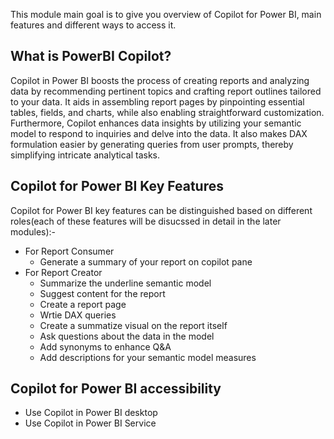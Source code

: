 This module main goal is to give you overview of Copilot for Power BI, main features and different ways to access it.

## What is PowerBI Copilot?
Copilot in Power BI boosts the process of creating reports and analyzing data by recommending pertinent topics and crafting report outlines tailored to your data. It aids in assembling report pages by pinpointing essential tables, fields, and charts, while also enabling straightforward customization. Furthermore, Copilot enhances data insights by utilizing your semantic model to respond to inquiries and delve into the data. It also makes DAX formulation easier by generating queries from user prompts, thereby simplifying intricate analytical tasks.

## Copilot for Power BI Key Features

Copilot for Power BI key features can be distinguished based on different roles(each of these features will be disucssed in detail in the later modules):- 

- For Report Consumer
    - Generate a summary of your report on copilot pane
- For Report Creator
    - Summarize the underline semantic model
    - Suggest content for the report
    - Create a report page
    - Wrtie DAX queries
    - Create a summatize visual on the report itself
    - Ask questions about the data in the model
    - Add synonyms to enhance Q&A
    - Add descriptions for your semantic model measures

## Copilot for Power BI accessibility 
  - Use Copilot in Power BI desktop
  - Use Copilot in Power BI Service 
